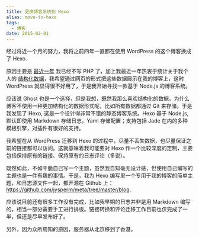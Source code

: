 ```yaml
---
title: 更换博客系统到 Hexo
alias: move-to-hexo
tags:
  - 博客
date: 2015-02-01
---
```


经过将近一个月的努力，我将之前四年一直都在使用 WordPress 的这个博客换成了 Hexo.

原因主要是 [最近一年](/2015/01/1976) 我已经不写 PHP 了，加上我最近一年热衷于统计关于我个人的 [结构化数据](https://github.com/jysperm/meta)，我希望通过网页的形式把这些数据展示在我的博客上，这时 WordPress 就显得很不好用了，于是我开始寻找一款基于 Node.js 的博客系统。

应该说 Ghost 也是一个选择，但是我想，既然我那么喜欢结构化的数据，为什么博客不使用一种更加结构化的数据形式呢，比如所有数据都通过 Git 来存储。于是我发现了 Hexo, 这是一个设计得非常不错的静态博客系统。Hexo 基于 Node.js, 默认即使用 Markdown 存储日志，Yaml 存储配置；支持包括 Jade 在内的多种模板引擎，对插件有很好的支持。

我希望在从 WordPress 迁移到 Hexo 的过程中，尽量不丢失数据，也尽量保证之前的链接都可以访问。这就意味着我可能要对 Hexo 作一个比较深度的定制，主要包括保持原有的链接、保持原有的日志评论（多说）。

既然如此，不如干脆自己写一个主题，虽然我自知毫无设计感，但使用自己编写的主题也是一件有趣的事情。于是，我为 Hexo 编写里一个专用于我的博客的简单主题，和日志源文件一起，都开源在 Github 上：<https://github.com/jysperm/meta/tree/master/blog>.

应该说目前还有很多工作没有完成，比如我早期的日志并非是用 Markdown 编写的，相当一部分需要手工进行排版。链接转换和评论迁移工作目前也仅完成了一半，但还是尽早发布好了。

另外，因为众所周知的原因，服务器从北京移到了香港。
